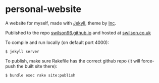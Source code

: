 personal-website
================

A website for myself, made with [Jekyll](http://jekyllrb.com/), theme by [Inc](https://sendtoinc.com).

Published to the repo [swilson96.github.io](https://github.com/swilson96/swilson96.github.io) and hosted at [swilson.co.uk](http://swilson.co.uk)

To compile and run locally (on default port 4000):
```
$ jekyll server
```

To publish, make sure Rakefile has the correct github repo (it will force-push the built site there):
```
$ bundle exec rake site:publish
```
